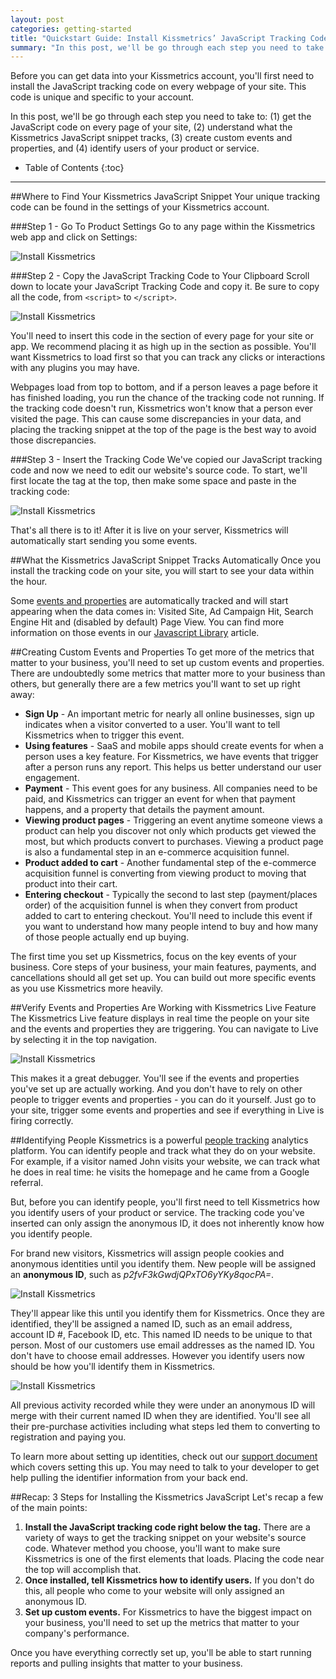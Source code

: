 ```yaml
---
layout: post
categories: getting-started
title: "Quickstart Guide: Install Kissmetrics’ JavaScript Tracking Code, Create Custom Events and Properties, and Identify Users"
summary: "In this post, we'll be go through each step you need to take to: (1) get the JavaScript code on every page of your site, (2) understand what the Kissmetrics JavaScript snippet tracks, (3)  create custom events and properties, and (4) identify users of your product or service."
---
```

Before you can get data into your Kissmetrics account, you'll first need to install the JavaScript tracking code on every webpage of your site. This code is unique and specific to your account.

In this post, we'll be go through each step you need to take to: (1) get the JavaScript code on every page of your site, (2) understand what the Kissmetrics JavaScript snippet tracks, (3)  create custom events and properties, and (4) identify users of your product or service.

* Table of Contents
{:toc}
***

##Where to Find Your Kissmetrics JavaScript Snippet
Your unique tracking code can be found in the settings of your Kissmetrics account.

###Step 1 - Go To Product Settings
Go to any page within the Kissmetrics web app and click on Settings:

![Install Kissmetrics][1]

###Step 2 - Copy the JavaScript Tracking Code to Your Clipboard
Scroll down to locate your JavaScript Tracking Code and copy it. Be sure to copy all the code, from `<script>` to `</script>`.

![Install Kissmetrics][2]

You'll need to insert this code in the <head> section of every page for your site or app. We recommend placing it as high up in the <head> section as possible. You'll want Kissmetrics to load first so that you can track any clicks or interactions with any plugins you may have.

Webpages load from top to bottom, and if a person leaves a page before it has finished loading, you run the chance of the tracking code not running. If the tracking code doesn't run, Kissmetrics won't know that a person ever visited the page. This can cause some discrepancies in your data, and placing the tracking snippet at the top of the page is the best way to avoid those discrepancies.

###Step 3 - Insert the Tracking Code
We've copied our JavaScript tracking code and now we need to edit our website's source code. To start, we'll first locate the <head> tag at the top, then make some space and paste in the tracking code:

![Install Kissmetrics][4]

That's all there is to it! After it is live on your server, Kissmetrics will automatically start sending you some events.

##What the Kissmetrics JavaScript Snippet Tracks Automatically
Once you install the tracking code on your site, you will start to see your data within the hour.

Some [events and properties](https://blog.kissmetrics.com/people-events-and-properties/) are automatically tracked and will start appearing when the data comes in: Visited Site, Ad Campaign Hit, Search Engine Hit and (disabled by default) Page View. You can find more information on those events in our [Javascript Library](http://support.kissmetrics.com/apis/javascript/index.html#events-automatically-tracked) article.

##Creating Custom Events and Properties
To get more of the metrics that matter to your business, you'll need to set up custom events and properties. There are undoubtedly some metrics that matter more to your business than others, but generally there are a few metrics you'll want to set up right away:

* **Sign Up** - An important metric for nearly all online businesses, sign up indicates when a visitor converted to a user. You'll want to tell Kissmetrics when to trigger this event.
* **Using features** - SaaS and mobile apps should create events for when a person uses a key feature. For Kissmetrics, we have events that trigger after a person runs any report. This helps us better understand our user engagement.
* **Payment** - This event goes for any business. All companies need to be paid, and Kissmetrics can trigger an event for when that payment happens, and a property that details the payment amount.
* **Viewing product pages** - Triggering an event anytime someone views a product can help you discover not only which products get viewed the most, but which products convert to purchases. Viewing a product page is also a fundamental step in an e-commerce acquisition funnel.
* **Product added to cart** - Another fundamental step of the e-commerce acquisition funnel is converting from viewing product to moving that product into their cart.
* **Entering checkout** - Typically the second to last step (payment/places order) of the acquisition funnel is when they convert from product added to cart to entering checkout. You'll need to include this event if you want to understand how many people intend to buy and how many of those people actually end up buying.

The first time you set up Kissmetrics, focus on the key events of your business. Core steps of your business, your main features, payments, and cancellations should all get set up. You can build out more specific events as you use Kissmetrics more heavily.

##Verify Events and Properties Are Working with Kissmetrics Live Feature
The Kissmetrics Live feature displays in real time the people on your site and the events and properties they are triggering. You can navigate to Live by selecting it in the top navigation.

![Install Kissmetrics][8]

This makes it a great debugger. You'll see if the events and properties you've set up are actually working. And you don't have to rely on other people to trigger events and properties - you can do it yourself. Just go to your site, trigger some events and properties and see if everything in Live is firing correctly.

##Identifying People
Kissmetrics is a powerful [people tracking](https://blog.kissmetrics.com/tracking-people-with-analytics/) analytics platform. You can identify people and track what they do on your website. For example, if a visitor named John visits your website, we can track what he does in real time: he visits the homepage and he came from a Google referral.

But, before you can identify people, you'll first need to tell Kissmetrics how you identify users of your product or service. The tracking code you've inserted can only assign the anonymous ID, it does not inherently know how you identify people.

For brand new visitors, Kissmetrics will assign people cookies and anonymous identities until you identify them. New people will be assigned an **anonymous ID**, such as _p2fvF3kGwdjQPxTO6yYKy8qocPA=_.

![Install Kissmetrics][10]

They'll appear like this until you identify them for Kissmetrics. Once they are identified, they'll be assigned a named ID, such as an email address, account ID #, Facebook ID, etc. This named ID needs to be unique to that person. Most of our customers use email addresses as the named ID. You don't have to choose email addresses. However you identify users now should be how you'll identify them in Kissmetrics.

![Install Kissmetrics][9]

All previous activity recorded while they were under an anonymous ID will merge with their current named ID when they are identified. You'll see all their pre-purchase activities including what steps led them to converting to registration and paying you.

To learn more about setting up identities, check out our [support document](http://support.kissmetrics.com/getting-started/understanding-identities.html) which covers setting this up. You may need to talk to your developer to get help pulling the identifier information from your back end.

##Recap: 3 Steps for Installing the Kissmetrics JavaScript
Let's recap a few of the main points:

1. **Install the JavaScript tracking code right below the <head> tag.** There are a variety of ways to get the tracking snippet on your website's source code. Whatever method you choose, you'll want to make sure Kissmetrics is one of the first elements that loads. Placing the code near the top will accomplish that.
2. **Once installed, tell Kissmetrics how to identify users.** If you don't do this, all people who come to your website will only assigned an anonymous ID.
3. **Set up custom events.** For Kissmetrics to have the biggest impact on your business, you'll need to set up the metrics that matter to your company's performance.

Once you have everything correctly set up, you'll be able to start running reports and pulling insights that matter to your business.

[1]: https://kissmetrics-support-files.s3.amazonaws.com/assets/getting-started/quickstart%20guide%3A%20install%20Kissmetrics%E2%80%99%20JavaScript%20tracking%20code/Installing%20Kissmetrics%27%20JavaScript%20Tracking%20Code%201.png
[2]: https://kissmetrics-support-files.s3.amazonaws.com/assets/getting-started/quickstart%20guide%3A%20install%20Kissmetrics%E2%80%99%20JavaScript%20tracking%20code/Installing%20Kissmetrics%27%20JavaScript%20Tracking%20Code%202.png
[3]: https://kissmetrics-support-files.s3.amazonaws.com/assets/getting-started/quickstart%20guide%3A%20install%20Kissmetrics%E2%80%99%20JavaScript%20tracking%20code/Installing%20Kissmetrics%27%20JavaScript%20Tracking%20Code%202.png
[4]: https://kissmetrics-support-files.s3.amazonaws.com/assets/getting-started/quickstart%20guide%3A%20install%20Kissmetrics%E2%80%99%20JavaScript%20tracking%20code/Installing%20Kissmetrics%27%20JavaScript%20Tracking%20Code%204.png
[8]: https://kissmetrics-support-files.s3.amazonaws.com/assets/getting-started/quickstart%20guide%3A%20install%20Kissmetrics%E2%80%99%20JavaScript%20tracking%20code/Installing%20Kissmetrics%27%20JavaScript%20Tracking%20Code%208.png
[9]: https://kissmetrics-support-files.s3.amazonaws.com/assets/getting-started/quickstart%20guide%3A%20install%20Kissmetrics%E2%80%99%20JavaScript%20tracking%20code/Installing%20Kissmetrics%27%20JavaScript%20Tracking%20Code%209.png
[10]: https://kissmetrics-support-files.s3.amazonaws.com/assets/getting-started/quickstart%20guide%3A%20install%20Kissmetrics%E2%80%99%20JavaScript%20tracking%20code/Installing%20Kissmetrics%27%20JavaScript%20Tracking%20Code%2010.png

